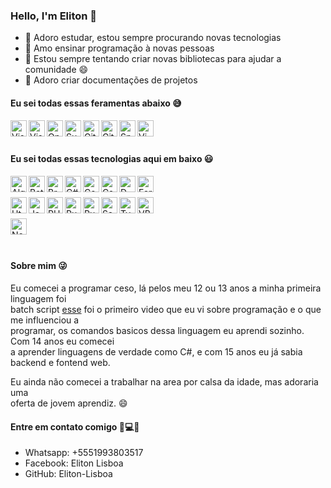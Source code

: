### Hello, I'm Eliton 👋

- 🔭 Adoro estudar, estou sempre procurando novas tecnologias
- 🌱 Amo ensinar programação à novas pessoas
- 👯 Estou sempre tentando criar novas bibliotecas para ajudar a comunidade 😄
- 📕 Adoro criar documentações de projetos

#### Eu sei todas essas feramentas abaixo 😅

[<img align='left' alt='Visual Studio Code' width='26px' src='https://img.icons8.com/fluent/2x/visual-studio-code-2019.png'/>][vscode]
[<img align='left' alt='Visual Studio' width='26px' src='https://img.icons8.com/color/2x/visual-studio.png'/>][visualstudio]
[<img align='left' alt='Open Cobol IDE' width='26px' src='https://avatars.githubusercontent.com/u/6609701?s=200&v=4'/>][opencobolide]
[<img align='left' alt='Sublime text' width='26px' src='https://img.icons8.com/fluent/2x/sublime-text.png/'>][sublimetext]
[<img align='left' alt='Git' width='26px' src='https://img.icons8.com/color/2x/git.png'/>][git]
[<img align='left' alt='GitHub' width='26px' src='https://external-content.duckduckgo.com/iu/?u=https%3A%2F%2Fwww.shareicon.net%2Fdata%2F2016%2F06%2F20%2F606964_github_4096x4096.png&f=1&nofb=1'/>][github]
[<img align='left' alt='Spck' width='26px' src='https://play-lh.googleusercontent.com/R_FnpHpBwRVEA2bGeXMLp4IdfESrnJaKK8Wsx4bLOGLmRXNRozTGSLlsUaw3XyykfHE=s180-rw'/>][spck]
[<img align='left' alt='Vim' width='26px' src='https://www.vim.org/images/vim_small.gif'/>][vim]

<br/><br/>
#### Eu sei todas essas tecnologias aqui em baixo 😃

[<img align='left' alt='Algol68G' width='26px' src='https://a.fsdn.com/allura/p/algol68/icon?1396057608?&w=90'/>][algol68g]
[<img align='left' alt='BatchScript' width='26px' src='https://external-content.duckduckgo.com/iu/?u=http%3A%2F%2Ficons.iconarchive.com%2Ficons%2Fharwen%2Fpleasant%2F256%2FMS-DOS-Batch-File-icon.png&f=1&nofb=1'/>][batchscript]
[<img align='left' alt='BrainFuck' width='26px' src='https://img.icons8.com/fluent/2x/brain.png'/>][brainfuck]
[<img align='left' alt='C#' width='26px' src='https://img.icons8.com/color/2x/c-sharp-logo.png'/>][cs]
[<img align='left' alt='Cobol' width='26px' src='https://external-content.duckduckgo.com/iu/?u=https%3A%2F%2Fbitlang.gallerycdn.vsassets.io%2Fextensions%2Fbitlang%2Fcobol%2F6.8.5%2F1601756969450%2FMicrosoft.VisualStudio.Services.Icons.Default&f=1&nofb=1'/>][cobol]
[<img align='left' alt='Css' width='26px' src='https://img.icons8.com/color/2x/css3.png'/>][css]
[<img align='left' alt='D' width='26px' src='https://duckduckgo.com/i/c9eadfa8.png'/>][d]
[<img align='left' alt='Fortran90' width='26px' src='https://external-content.duckduckgo.com/iu/?u=https%3A%2F%2Fupload.wikimedia.org%2Fwikipedia%2Fcommons%2Fb%2Fb6%2FFortran.png&f=1&nofb=1'/>][fortran90]
<br/><br/>
[<img align='left' alt='Html' width='26px' src='https://img.icons8.com/color/2x/html-5.png'/>][html]
[<img align='left' alt='JavaScript' width='26px' src='https://img.icons8.com/color/2x/javascript.png'/>][javascript]
[<img align='left' alt='PHP' width='26px' src='https://img.icons8.com/offices/2x/php-logo.png'/>][php]
[<img align='left' alt='Pug' width='26px' src='https://img.icons8.com/color/2x/pug.png'/>][pug]
[<img align='left' alt='Ruby' width='26px' src='https://img.icons8.com/color/2x/ruby-programming-language.png'/>][ruby]
[<img align='left' alt='Sass' width='26px' src='https://img.icons8.com/color/2x/sass.png'/>][sass]
[<img align='left' alt='TypeScript' width='26px' src='https://img.icons8.com/color/2x/typescript.png'/>][typescript]
[<img align='left' alt='VBScript' width='26px' src='https://external-content.duckduckgo.com/iu/?u=https%3A%2F%2Fhelloacm.com%2Fwp-content%2Fuploads%2F2018%2F05%2Fvbscript.png&f=1&nofb=1'/>][vbscript]
<br/><br/>
[<img align='left' alt='Node' width='26px' src='https://external-content.duckduckgo.com/iu/?u=https%3A%2F%2Fhumancoders-formations.s3.amazonaws.com%2Fuploads%2Fcourse%2Flogo%2F14%2Fthumb_bigger_formation-node-js.png&f=1&nofb=1'/>][node]

<br/><br/>
#### Sobre mim 😜
Eu comecei a programar ceso, lá pelos meu 12 ou 13 anos a minha primeira linguagem foi  
batch script [esse](https://youtu.be/AQXwYR5Mf1o) foi o primeiro video que eu vi sobre programação e o que me influenciou a  
programar, os comandos basicos dessa linguagem eu aprendi sozinho. Com 14 anos eu comecei  
a aprender linguagens de verdade como C#, e com 15 anos eu já sabia backend e fontend web.

Eu ainda não comecei a trabalhar na area por calsa da idade, mas adoraria uma  
oferta de jovem aprendiz. 😄

#### Entre em contato comigo 📱💻😃

- Whatsapp: +5551993803517  
- Facebook: Eliton Lisboa  
- GitHub: Eliton-Lisboa

<!-- Links -->
[vscode]: https://code.visualstudio.com/
[visualstudio]: https://visualstudio.com/
[opencobolide]: https://github.com/OpenCobolIDE/
[sublimetext]: https://www.sublimetext.com/
[git]: https://git-scm.com/
[github]: https://github.com/
[spck]: https://play.google.com/store/apps/details?id=io.spck&hl=en_US&gl=US/
[vim]: https://www.vim.org/
[algol68g]: http://www.nunan.myzen.co.uk/algol68/
[batchscript]: https://docs.microsoft.com/en-us/azure/devops/pipelines/tasks/utility/batch-script/
[brainfuck]: https://en.wikipedia.org/wiki/Brainfuck/
[cs]: https://docs.microsoft.com/en-us/dotnet/csharp/
[cobol]: https://en.wikipedia.org/wiki/COBOL/
[css]: https://developer.mozilla.org/en-US/docs/Web/CSS
[d]: https://dlang.org/
[fortran90]: https://www.fortran90.org/
[html]: https://developer.mozilla.org/en-US/docs/Web/HTML/
[javascript]: https://developer.mozilla.org/en-US/docs/Learn/JavaScript/First_steps/What_is_JavaScript/
[php]: https://www.php.net/
[pug]: https://pugjs.org/
[sass]: https://sass-lang.com/
[typescript]: https://www.typescriptlang.org/
[vbscript]: https://en.wikipedia.org/wiki/VBScript/
[node]: https://nodejs.org/
[ruby]: https://www.ruby-lang.org/en/
